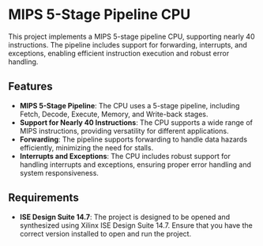 # MIPS 5-Stage Pipeline CPU

This project implements a MIPS 5-stage pipeline CPU, supporting nearly 40 instructions. The pipeline includes support for forwarding, interrupts, and exceptions, enabling efficient instruction execution and robust error handling.

## Features

- **MIPS 5-Stage Pipeline**: The CPU uses a 5-stage pipeline, including Fetch, Decode, Execute, Memory, and Write-back stages.
- **Support for Nearly 40 Instructions**: The CPU supports a wide range of MIPS instructions, providing versatility for different applications.
- **Forwarding**: The pipeline supports forwarding to handle data hazards efficiently, minimizing the need for stalls.
- **Interrupts and Exceptions**: The CPU includes robust support for handling interrupts and exceptions, ensuring proper error handling and system responsiveness.
  
## Requirements

- **ISE Design Suite 14.7**: The project is designed to be opened and synthesized using Xilinx ISE Design Suite 14.7. Ensure that you have the correct version installed to open and run the project.
